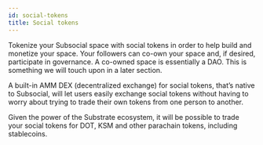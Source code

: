 ```yaml
---
id: social-tokens
title: Social tokens
---
```


Tokenize your Subsocial space with social tokens in order to help build and monetize your
space. Your followers can co-own your space and, if desired, participate in governance. A
co-owned space is essentially a DAO. This is something we will touch upon in a later section.

A built-in AMM DEX (decentralized exchange) for social tokens, that’s native to Subsocial, will let users easily exchange
social tokens without having to worry about trying to trade their own tokens from one person to
another.

Given the power of the Substrate ecosystem, it will be possible to trade your social tokens for DOT, KSM and
other parachain tokens, including stablecoins.
